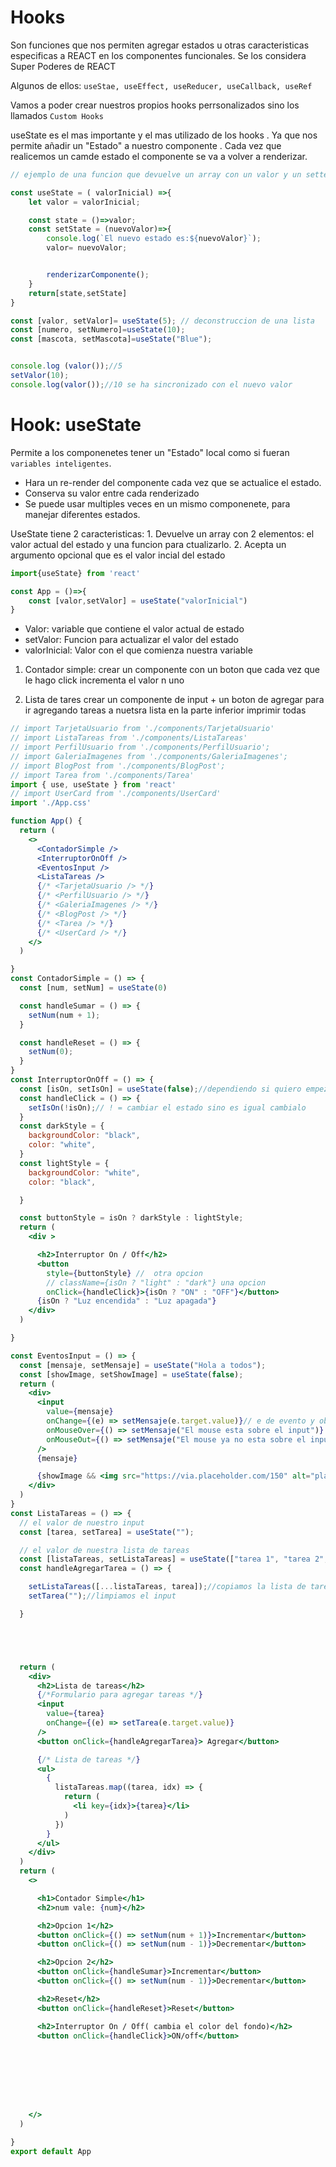 # Hooks

Son funciones que nos permiten agregar estados u otras caracteristicas especificas a REACT en los componentes funcionales. Se los considera Super Poderes de REACT 

Algunos de ellos:
`useStae, useEffect, useReducer, useCallback, useRef`

Vamos a poder crear nuestros propios hooks perrsonalizados sino los llamados `Custom Hooks`

useState es el mas importante y el mas utilizado de los hooks . Ya que nos permite añadir un "Estado" a nuestro componente .
Cada vez que realicemos un camde estado el componente se va a volver a renderizar.

```js
// ejemplo de una funcion que devuelve un array con un valor y un setter

const useState = ( valorInicial) =>{
    let valor = valorInicial;

    const state = ()=>valor;
    const setState = (nuevoValor)=>{
        console.log(`El nuevo estado es:${nuevoValor}`);
        valor= nuevoValor;


        renderizarComponente();
    }
    return[state,setState]
}

const [valor, setValor]= useState(5); // deconstruccion de una lista 
const [numero, setNumero]=useState(10);
const [mascota, setMascota]=useState("Blue");


console.log (valor());//5
setValor(10);
console.log(valor());//10 se ha sincronizado con el nuevo valor 
```

# Hook: useState

Permite a los componenetes tener un "Estado" local como si fueran `variables inteligentes`.

- Hara un re-render del componente cada vez que se actualice el estado.
- Conserva su valor entre cada renderizado
- Se puede usar multiples veces en un mismo componenete, para manejar diferentes estados. 

UseState tiene 2 caracteristicas: 1. Devuelve un array con 2 elementos: el valor actual del estado y una funcion para ctualizarlo.
2. Acepta un argumento opcional que es el valor incial del estado

```jsx
import{useState} from 'react'

const App = ()=>{
    const [valor,setValor] = useState("valorInicial")
}


```
- Valor: variable que contiene el valor actual de estado
- setValor: Funcion para actualizar el valor del estado
- valorInicial: Valor con el que comienza nuestra variable

1. Contador simple: 
crear un componente con un boton que cada vez que le hago click incrementa el valor n uno 

2. Lista de tares
crear un componente de input + un boton de agregar para ir agregando tareas a nuetsra lista en la parte inferior imprimir todas

```jsx
// import TarjetaUsuario from './components/TarjetaUsuario'
// import ListaTareas from './components/ListaTareas'
// import PerfilUsuario from './components/PerfilUsuario';
// import GaleriaImagenes from './components/GaleriaImagenes';
// import BlogPost from './components/BlogPost';
// import Tarea from './components/Tarea'
import { use, useState } from 'react'
// import UserCard from './components/UserCard'
import './App.css'

function App() {
  return (
    <>
      <ContadorSimple />
      <InterruptorOnOff />
      <EventosInput />
      <ListaTareas />
      {/* <TarjetaUsuario /> */}
      {/* <PerfilUsuario /> */}
      {/* <GaleriaImagenes /> */}
      {/* <BlogPost /> */}
      {/* <Tarea /> */}
      {/* <UserCard /> */}
    </>
  )

}
const ContadorSimple = () => {
  const [num, setNum] = useState(0)

  const handleSumar = () => {
    setNum(num + 1);
  }

  const handleReset = () => {
    setNum(0);
  }
}
const InterruptorOnOff = () => {
  const [isOn, setIsOn] = useState(false);//dependiendo si quiero empezar como encendido o apagado 
  const handleClick = () => {
    setIsOn(!isOn);// ! = cambiar el estado sino es igual cambialo
  }
  const darkStyle = {
    backgroundColor: "black",
    color: "white",
  }
  const lightStyle = {
    backgroundColor: "white",
    color: "black",

  }

  const buttonStyle = isOn ? darkStyle : lightStyle;
  return (
    <div >

      <h2>Interruptor On / Off</h2>
      <button
        style={buttonStyle} //  otra opcion
        // className={isOn ? "light" : "dark"} una opcion
        onClick={handleClick}>{isOn ? "ON" : "OFF"}</button>
      {isOn ? "Luz encendida" : "Luz apagada"}
    </div>
  )

}

const EventosInput = () => {
  const [mensaje, setMensaje] = useState("Hola a todos");
  const [showImage, setShowImage] = useState(false);
  return (
    <div>
      <input
        value={mensaje}
        onChange={(e) => setMensaje(e.target.value)}// e de evento y obtenemos el valor con target que es el input y value el valor 
        onMouseOver={() => setMensaje("El mouse esta sobre el input")}
        onMouseOut={() => setMensaje("El mouse ya no esta sobre el input")}
      />
      {mensaje}

      {showImage && <img src="https://via.placeholder.com/150" alt="placeholder" />} // en onMouse si showImage es (true) se muestra la imagen y si es false no se muestra
    </div>
  )
}
const ListaTareas = () => {
  // el valor de nuestro input
  const [tarea, setTarea] = useState("");

  // el valor de nuestra lista de tareas
  const [listaTareas, setListaTareas] = useState(["tarea 1", "tarea 2", "tarea 3"]);
  const handleAgregarTarea = () => {

    setListaTareas([...listaTareas, tarea]);//copiamos la lista de tareas + tarea 
    setTarea("");//limpiamos el input

  }





  return (
    <div>
      <h2>Lista de tareas</h2>
      {/*Formulario para agregar tareas */}
      <input
        value={tarea}
        onChange={(e) => setTarea(e.target.value)}
      />
      <button onClick={handleAgregarTarea}> Agregar</button>

      {/* Lista de tareas */}
      <ul>
        {
          listaTareas.map((tarea, idx) => {
            return (
              <li key={idx}>{tarea}</li>
            )
          })
        }
      </ul>
    </div>
  )
  return (
    <>

      <h1>Contador Simple</h1>
      <h2>num vale: {num}</h2>

      <h2>Opcion 1</h2>
      <button onClick={() => setNum(num + 1)}>Incrementar</button>
      <button onClick={() => setNum(num - 1)}>Decrementar</button>

      <h2>Opcion 2</h2>
      <button onClick={handleSumar}>Incrementar</button>
      <button onClick={() => setNum(num - 1)}>Decrementar</button>

      <h2>Reset</h2>
      <button onClick={handleReset}>Reset</button>

      <h2>Interruptor On / Off( cambia el color del fondo)</h2>
      <button onClick={handleClick}>ON/off</button>








    </>
  )

}
export default App





```